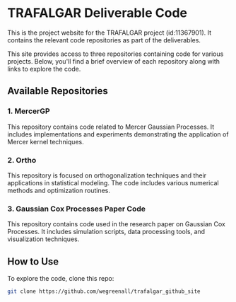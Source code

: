 # TRAFALGAR Deliverable Code

This is the project website for the TRAFALGAR project (id:11367901).
It contains the relevant code repositories as part of the deliverables.

This site provides access to three repositories containing code for various projects. Below, you'll find a brief overview of each repository along with links to explore the code.

## Available Repositories

### 1. MercerGP
This repository contains code related to Mercer Gaussian Processes. It includes implementations and experiments demonstrating the application of Mercer kernel techniques.

### 2. Ortho
This repository is focused on orthogonalization techniques and their applications in statistical modeling. The code includes various numerical methods and optimization routines.

### 3. Gaussian Cox Processes Paper Code
This repository contains code used in the research paper on Gaussian Cox Processes. It includes simulation scripts, data processing tools, and visualization techniques.

## How to Use
To explore the code, clone this repo:
```sh
git clone https://github.com/wegreenall/trafalgar_github_site
```
